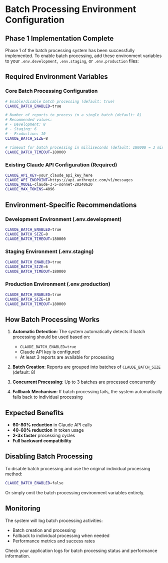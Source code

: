 # Batch Processing Environment Configuration

## Phase 1 Implementation Complete

Phase 1 of the batch processing system has been successfully implemented. To enable batch processing, add these environment variables to your `.env.development`, `.env.staging`, or `.env.production` files:

## Required Environment Variables

### Core Batch Processing Configuration

```bash
# Enable/disable batch processing (default: true)
CLAUDE_BATCH_ENABLED=true

# Number of reports to process in a single batch (default: 8)
# Recommended values:
# - Development: 8
# - Staging: 6  
# - Production: 10
CLAUDE_BATCH_SIZE=8

# Timeout for batch processing in milliseconds (default: 180000 = 3 minutes)
CLAUDE_BATCH_TIMEOUT=180000
```

### Existing Claude API Configuration (Required)

```bash
CLAUDE_API_KEY=your_claude_api_key_here
CLAUDE_API_ENDPOINT=https://api.anthropic.com/v1/messages
CLAUDE_MODEL=claude-3-5-sonnet-20240620
CLAUDE_MAX_TOKENS=4096
```

## Environment-Specific Recommendations

### Development Environment (.env.development)
```bash
CLAUDE_BATCH_ENABLED=true
CLAUDE_BATCH_SIZE=8
CLAUDE_BATCH_TIMEOUT=180000
```

### Staging Environment (.env.staging)
```bash
CLAUDE_BATCH_ENABLED=true
CLAUDE_BATCH_SIZE=6
CLAUDE_BATCH_TIMEOUT=180000
```

### Production Environment (.env.production)
```bash
CLAUDE_BATCH_ENABLED=true
CLAUDE_BATCH_SIZE=10
CLAUDE_BATCH_TIMEOUT=180000
```

## How Batch Processing Works

1. **Automatic Detection**: The system automatically detects if batch processing should be used based on:
   - `CLAUDE_BATCH_ENABLED=true`
   - Claude API key is configured
   - At least 3 reports are available for processing

2. **Batch Creation**: Reports are grouped into batches of `CLAUDE_BATCH_SIZE` (default: 8)

3. **Concurrent Processing**: Up to 3 batches are processed concurrently

4. **Fallback Mechanism**: If batch processing fails, the system automatically falls back to individual processing

## Expected Benefits

- **60-80% reduction** in Claude API calls
- **40-60% reduction** in token usage  
- **2-3x faster** processing cycles
- **Full backward compatibility**

## Disabling Batch Processing

To disable batch processing and use the original individual processing method:

```bash
CLAUDE_BATCH_ENABLED=false
```

Or simply omit the batch processing environment variables entirely.

## Monitoring

The system will log batch processing activities:

- Batch creation and processing
- Fallback to individual processing when needed
- Performance metrics and success rates

Check your application logs for batch processing status and performance information. 